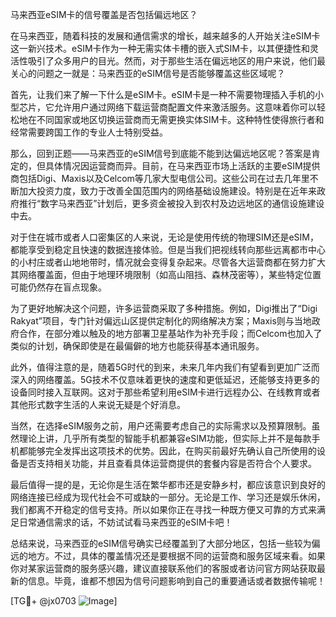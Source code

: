 马来西亚eSIM卡的信号覆盖是否包括偏远地区？

在马来西亚，随着科技的发展和通信需求的增长，越来越多的人开始关注eSIM卡这一新兴技术。eSIM卡作为一种无需实体卡槽的嵌入式SIM卡，以其便捷性和灵活性吸引了众多用户的目光。然而，对于那些生活在偏远地区的用户来说，他们最关心的问题之一就是：马来西亚的eSIM信号是否能够覆盖这些区域呢？

首先，让我们来了解一下什么是eSIM卡。eSIM卡是一种不需要物理插入手机的小型芯片，它允许用户通过网络下载运营商配置文件来激活服务。这意味着你可以轻松地在不同国家或地区切换运营商而无需更换实体SIM卡。这种特性使得旅行者和经常需要跨国工作的专业人士特别受益。

那么，回到正题——马来西亚的eSIM信号到底能不能到达偏远地区呢？答案是肯定的，但具体情况因运营商而异。目前，在马来西亚市场上活跃的主要eSIM提供商包括Digi、Maxis以及Celcom等几家大型电信公司。这些公司在过去几年里不断加大投资力度，致力于改善全国范围内的网络基础设施建设。特别是在近年来政府推行“数字马来西亚”计划后，更多资金被投入到农村及边远地区的通信设施建设中去。

对于住在城市或者人口密集区的人来说，无论是使用传统的物理SIM还是eSIM，都能享受到稳定且快速的数据连接体验。但是当我们把视线转向那些远离都市中心的小村庄或者山地地带时，情况就会变得复杂起来。尽管各大运营商都在努力扩大其网络覆盖面，但由于地理环境限制（如高山阻挡、森林茂密等），某些特定位置可能仍然存在盲点现象。

为了更好地解决这个问题，许多运营商采取了多种措施。例如，Digi推出了“Digi Rakyat”项目，专门针对偏远山区提供定制化的网络解决方案；Maxis则与当地政府合作，在部分难以触及的地方部署卫星基站作为补充手段；而Celcom也加入了类似的计划，确保即使是在最偏僻的地方也能获得基本通讯服务。

此外，值得注意的是，随着5G时代的到来，未来几年内我们有望看到更加广泛而深入的网络覆盖。5G技术不仅意味着更快的速度和更低延迟，还能够支持更多的设备同时接入互联网。这对于那些希望利用eSIM卡进行远程办公、在线教育或者其他形式数字生活的人来说无疑是个好消息。

当然，在选择eSIM服务之前，用户还需要考虑自己的实际需求以及预算限制。虽然理论上讲，几乎所有类型的智能手机都兼容eSIM功能，但实际上并不是每款手机都能够完全发挥出这项技术的优势。因此，在购买前最好先确认自己所使用的设备是否支持相关功能，并且查看具体运营商提供的套餐内容是否符合个人要求。

最后值得一提的是，无论你是生活在繁华都市还是安静乡村，都应该意识到良好的网络连接已经成为现代社会不可或缺的一部分。无论是工作、学习还是娱乐休闲，我们都离不开稳定的信号支持。所以如果你正在寻找一种既方便又可靠的方式来满足日常通信需求的话，不妨试试看马来西亚的eSIM卡吧！

总结来说，马来西亚的eSIM信号确实已经覆盖到了大部分地区，包括一些较为偏远的地方。不过，具体的覆盖情况还是要根据不同的运营商和服务区域来看。如果你对某家运营商的服务感兴趣，建议直接联系他们的客服或者访问官方网站获取最新的信息。毕竟，谁都不想因为信号问题影响到自己的重要通话或者数据传输呢！

[TG💪+ @jx0703 ![Image](https://github.com/user-attachments/assets/dbca1d08-cadb-493c-b0ec-ad6f7a83f270)]